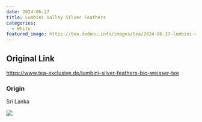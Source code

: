 ```yaml
---
date: 2024-06-27
title: Lumbini Valley Silver Feathers
categories:
  - White
featured_image: https://tea.dedunu.info/images/tea/2024-06-27-lumbini-valley-silver-feathers-1.jpeg
---
```


## Original Link

<https://www.tea-exclusive.de/lumbini-silver-feathers-bio-weisser-tee>

### Origin

Sri Lanka

![](https://tea.dedunu.info/images/tea/2024-06-27-lumbini-valley-silver-feathers-2.jpeg)
